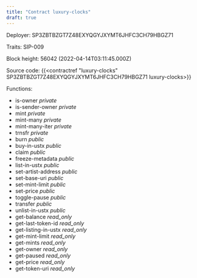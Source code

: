 ```yaml
---
title: "Contract luxury-clocks"
draft: true
---
```

Deployer: SP3ZBTBZGT7Z48EXYQGYJXYMT6JHFC3CH79HBGZ71

Traits:
SIP-009 



Block height: 56042 (2022-04-14T03:11:45.000Z)

Source code: {{<contractref "luxury-clocks" SP3ZBTBZGT7Z48EXYQGYJXYMT6JHFC3CH79HBGZ71 luxury-clocks>}}

Functions:

* is-owner _private_
* is-sender-owner _private_
* mint _private_
* mint-many _private_
* mint-many-iter _private_
* trnsfr _private_
* burn _public_
* buy-in-ustx _public_
* claim _public_
* freeze-metadata _public_
* list-in-ustx _public_
* set-artist-address _public_
* set-base-uri _public_
* set-mint-limit _public_
* set-price _public_
* toggle-pause _public_
* transfer _public_
* unlist-in-ustx _public_
* get-balance _read_only_
* get-last-token-id _read_only_
* get-listing-in-ustx _read_only_
* get-mint-limit _read_only_
* get-mints _read_only_
* get-owner _read_only_
* get-paused _read_only_
* get-price _read_only_
* get-token-uri _read_only_
